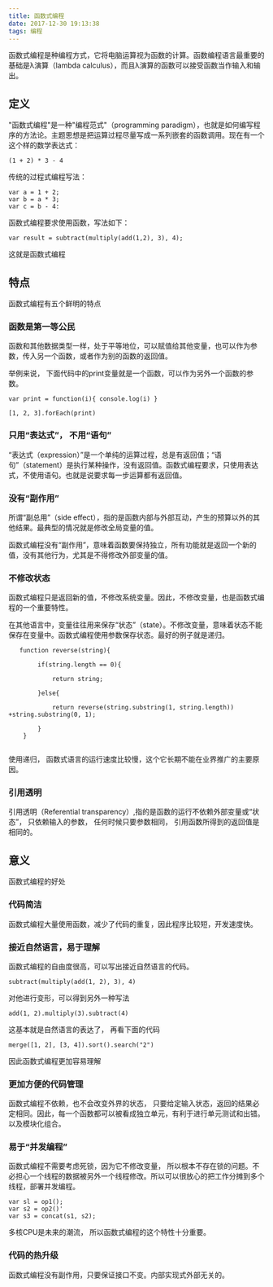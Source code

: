 ```yaml
---
title: 函数式编程
date: 2017-12-30 19:13:38
tags: 编程
---
```


函数式编程是种编程方式，它将电脑运算视为函数的计算。函数编程语言最重要的基础是λ演算（lambda calculus），而且λ演算的函数可以接受函数当作输入和输出。

## 定义

"函数式编程"是一种"编程范式"（programming paradigm），也就是如何编写程序的方法论。主题思想是把运算过程尽量写成一系列嵌套的函数调用。现在有一个这个样的数学表达式：

```
(1 + 2) * 3 - 4
```

传统的过程式编程写法：

```
var a = 1 + 2; 
var b = a * 3;
var c = b - 4:
``` 

函数式编程要求使用函数，写法如下：

```
var result = subtract(multiply(add(1,2), 3), 4);
```
这就是函数式编程

## 特点
函数式编程有五个鲜明的特点
### 函数是第一等公民
函数和其他数据类型一样，处于平等地位，可以赋值给其他变量，也可以作为参数，传入另一个函数，或者作为别的函数的返回值。

举例来说， 下面代码中的print变量就是一个函数，可以作为另外一个函数的参数。

```
var print = function(i){ console.log(i) }

[1, 2, 3].forEach(print)
```

### 只用“表达式”， 不用“语句”
“表达式（expression）”是一个单纯的运算过程，总是有返回值；“语句”（statement）是执行某种操作，没有返回值。函数式编程要求，只使用表达式，不使用语句。也就是说要求每一步运算都有返回值。

### 没有“副作用”
所谓“副总用”（side effect），指的是函数内部与外部互动，产生的预算以外的其他结果。最典型的情况就是修改全局变量的值。

函数式编程没有“副作用”，意味着函数要保持独立，所有功能就是返回一个新的值，没有其他行为，尤其是不得修改外部变量的值。

### 不修改状态
函数式编程只是返回新的值，不修改系统变量。因此，不修改变量，也是函数式编程的一个重要特性。

在其他语言中，变量往往用来保存“状态”（state）。不修改变量，意味着状态不能保存在变量中。函数式编程使用参数保存状态。最好的例子就是递归。

```
   function reverse(string){
        
        if(string.length == 0){
            
            return string;
            
        }else{
            
            return reverse(string.substring(1, string.length)) +string.substring(0, 1);
                    
        }
    }
    
```

使用递归， 函数式语言的运行速度比较慢，这个它长期不能在业界推广的主要原因。

### 引用透明
引用透明（Referential transparency）,指的是函数的运行不依赖外部变量或“状态”， 只依赖输入的参数， 任何时候只要参数相同， 引用函数所得到的返回值是相同的。


## 意义
函数式编程的好处

### 代码简洁
函数式编程大量使用函数，减少了代码的重复，因此程序比较短，开发速度快。


### 接近自然语言，易于理解
函数式编程的自由度很高，可以写出接近自然语言的代码。

```
subtract(multiply(add(1, 2), 3), 4)

```
对他进行变形，可以得到另外一种写法

```
add(1, 2).multiply(3).subtract(4)

```

这基本就是自然语言的表达了， 再看下面的代码

```
merge([1, 2], [3, 4]).sort().search("2")

```
因此函数式编程更加容易理解


### 更加方便的代码管理
函数式编程不依赖，也不会改变外界的状态， 只要给定输入状态，返回的结果必定相同。因此，每一个函数都可以被看成独立单元，有利于进行单元测试和出错。以及模块化组合。

### 易于“并发编程”
函数式编程不需要考虑死锁，因为它不修改变量， 所以根本不存在锁的问题。不必担心一个线程的数据被另外一个线程修改。所以可以很放心的把工作分摊到多个线程，部署并发编程。

```
var sl = op1();
var s2 = op2()'
var s3 = concat(s1, s2);

```
多核CPU是未来的潮流， 所以函数式编程的这个特性十分重要。

### 代码的热升级
函数式编程没有副作用，只要保证接口不变。内部实现式外部无关的。